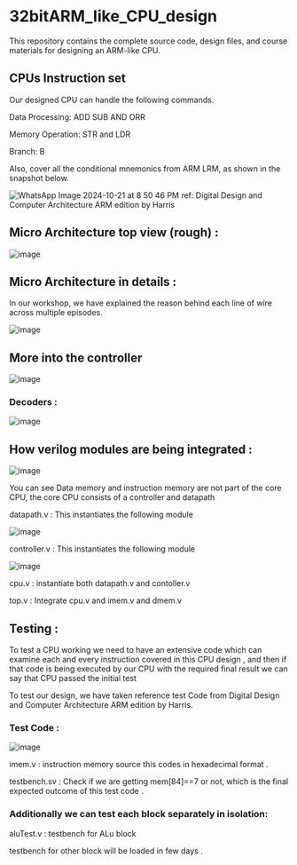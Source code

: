 # 32bitARM_like_CPU_design
This repository contains the complete source code, design files, and course materials for designing an ARM-like CPU.


## CPUs Instruction set 
Our designed CPU can handle the following commands. 

Data Processing: ADD SUB AND ORR 

Memory Operation: STR and LDR 

Branch: B 

Also, cover all the conditional mnemonics from ARM LRM, as shown in the snapshot below. 

![WhatsApp Image 2024-10-21 at 8 50 46 PM](https://github.com/user-attachments/assets/5dfd10a9-aad9-4771-a08e-51e941b20dde)
ref: Digital Design and Computer Architecture ARM edition by Harris


## Micro Architecture top view (rough) : 
![image](https://github.com/user-attachments/assets/f37b1b66-d345-4d15-9b75-08f2a79659e7)


## Micro Architecture in details : 

In our workshop, we have explained the reason behind each line of wire across multiple episodes. 

![image](https://github.com/user-attachments/assets/0cbcf160-2750-4286-9c24-b48418b063c9)

## More into the controller 

![image](https://github.com/user-attachments/assets/d0f56724-bb97-469b-aa8c-ea7331d043e2)


### Decoders : 

![image](https://github.com/user-attachments/assets/a8027633-5732-4f60-b408-e2e7966c2525)


## How verilog modules are being integrated : 

![image](https://github.com/user-attachments/assets/6b6fbceb-fa39-4612-9ccd-498138879169)



You can see Data memory and instruction memory are not part of the core CPU, the core CPU consists of a controller and datapath 

datapath.v : This instantiates the following module 

![image](https://github.com/user-attachments/assets/1b67d459-65a1-49ab-8c15-b5fc1e62d43a)

controller.v : This instantiates the following module 

![image](https://github.com/user-attachments/assets/ccd0bed5-1f29-407e-bafc-6e9bf7bafbaa)


cpu.v : instantiate both datapath.v and contoller.v 


top.v : Integrate cpu.v and imem.v and dmem.v 



## Testing : 

To test a CPU working we need to have an extensive code which can examine each and every instruction covered in this CPU design , and then if that code is being executed by our CPU 
with the required final result we can say that CPU passed the initial test 

To test our design, we have taken reference test Code from Digital Design and Computer Architecture ARM edition by Harris. 

### Test Code : 

![image](https://github.com/user-attachments/assets/6597a10c-7191-4b00-bbf0-d3e907aeeedd)


imem.v : instruction memory source this codes in hexadecimal format . 

testbench.sv : Check if we are getting mem[84]==7 or not, which is the final expected outcome of this test code . 


### Additionally we can test each block separately in isolation: 

aluTest.v : testbench for ALu block 

testbench for other block will be loaded in few days . 
























